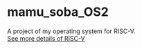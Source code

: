 # mamu_soba_OS2

A project of my operating system for RISC-V.  
[See more details of RISC-V](https://riscv.org/)
